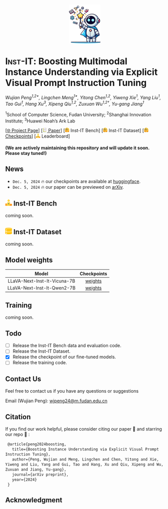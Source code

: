 <div align="center">
  <img src="assets/logo.jpg" width="100px" style="vertical-align: middle; display: inline;">
</div>



# <span style="font-variant: small-caps">Inst-IT</span>: Boosting Multimodal Instance Understanding via Explicit Visual Prompt Instruction Tuning

_Wujian Peng<sup>1,2*</sup>, Lingchen Meng<sup>1*</sup>, Yitong Chen<sup>1,2</sup>, Yiweng Xie<sup>1</sup>, Yang Liu<sup>1</sup>,_
_Tao Gui<sup>1</sup>, Hang Xu<sup>3</sup>, Xipeng Qiu<sup>1,2</sup>, Zuxuan Wu<sup>1,2&dagger;</sup>, Yu-gang Jiang<sup>1</sup>_

 <sup>1</sup>School of Computer Science, Fudan University; <sup>2</sup>Shanghai Innovation Institute; <sup>3</sup>Huawei Noah’s Ark Lab

[[🌐 Project Page](https://inst-it.github.io/)]
[[<img src="assets/paper.png" alt="📄" style="height: 1em;"> Paper](https://arxiv.org/abs/2412.03565)] 
[<img src="assets/hf.png" alt="🤗" style="height: 1em;"> Inst-IT Bench] 
[<img src="assets/hf.png" alt="🤗" style="height: 1em;"> Inst-IT Dataset] 
[[<img src="assets/hf.png" alt="🤗" style="height: 1em;"> Checkpoints](https://huggingface.co/Inst-IT)] 
[<img src="assets/leaderboard.png" alt="🏆" style="height: 1em;"> Leaderboard] 

#### (We are actively maintaining this repository and will update it soon. Please stay tuned!)

## News
* `Dec. 5, 2024` :fire: our checkpoints are available at [huggingface](https://huggingface.co/Inst-IT).
* `Dec. 5, 2024` :fire: our paper can be previewed on [arXiv](https://arxiv.org/abs/2412.03565).

## <img src="assets/leaderboard.png" alt="🏆" style="height: 1em;"> Inst-IT Bench
coming soon.

## <img src="assets/dataset.png" alt="🏆" style="height: 1em;"> Inst-IT Dataset
coming soon.

## Model weights
| Model | Checkpoints |
|:----------:|:----------:|
| LLaVA-Next-Inst-It-Vicuna-7B | [weights](https://huggingface.co/Inst-IT/LLaVA-Next-Inst-It-Qwen2-7B) | 
| LLaVA-Next-Inst-It-Qwen2-7B | [weights](https://huggingface.co/Inst-IT/LLaVA-Next-Inst-It-Vicuna-7B) |

## Training
coming soon.

## Todo
- [ ] Release the Inst-IT Bench data and evaluation code.
- [ ] Release the Inst-IT Dataset.
- [x] Release the checkpoint of our fine-tuned models.
- [ ] Release the training code.

## Contact Us
Feel free to contact us if you have any questions or suggestions 

Email (Wujian Peng): wjpeng24@m.fudan.edu.cn

## Citation
If you find our work helpful, please consider citing our paper :paperclip: and starring our repo :star2: :

```
 @article{peng2024boosting,
   title={Boosting Instance Understanding via Explicit Visual Prompt Instruction Tuning},
   author={Peng, Wujian and Meng, Lingchen and Chen, Yitong and Xie, Yiweng and Liu, Yang and Gui, Tao and Hang, Xu and Qiu, Xipeng and Wu, Zuxuan and Jiang, Yu-gang},
   journal={arXiv preprint},
   year={2024}
 }
```

## Acknowledgment
